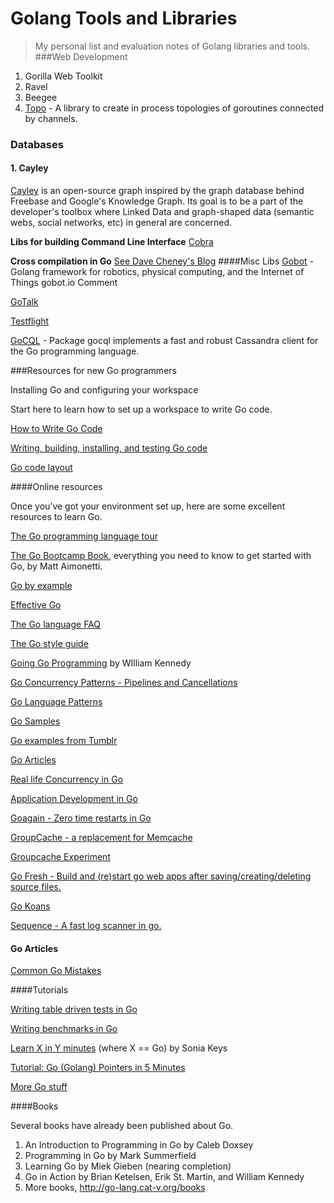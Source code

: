 Golang Tools and Libraries
======================
> My personal list and evaluation notes of Golang libraries and tools.
###Web Development 
1. Gorilla Web Toolkit
2. Ravel
3. Beegee
4. [Topo](https://github.com/mdmarek/topo) - A library to create in process topologies of goroutines connected by channels.

### Databases

#### 1. Cayley
[Cayley](https://github.com/google/cayley) is an open-source graph inspired by the graph database behind Freebase and Google's Knowledge Graph. Its goal is to be a part of the developer's toolbox where Linked Data and graph-shaped data (semantic webs, social networks, etc) in general are concerned.

**Libs for building Command Line Interface** 
[Cobra](https://github.com/spf13/cobra)

**Cross compilation in Go**
[See Dave Cheney's Blog](http://dave.cheney.net/2013/07/09/an-introduction-to-cross-compilation-with-go-1-1)
####Misc Libs
[Gobot](http://gobot.io/) - Golang framework for robotics, physical computing, and the Internet of Things 
gobot.io  Comment

[GoTalk](http://rsms.me/2015/01/21/gotalk.html)

[Testflight](https://github.com/drewolson/testflight)

[GoCQL](https://github.com/gocql/gocql) - Package gocql implements a fast and robust Cassandra client for the Go programming language.

###Resources for new Go programmers

Installing Go and configuring your workspace

Start here to learn how to set up a workspace to write Go code.

[How to Write Go Code](http://golang.org/doc/code.html)

[Writing, building, installing, and testing Go code](https://www.youtube.com/watch?v=XCsL89YtqCs)

[Go code layout](https://code.google.com/p/jmcvetta-contrib/wiki/GithubCodeLayout)


####Online resources

Once you’ve got your environment set up, here are some excellent resources to learn Go.

[The Go programming language tour](http://tour.golang.org/#1)

[The Go Bootcamp Book](http://www.golangbootcamp.com/book/), everything you need to know to get started with Go, by Matt Aimonetti.

[Go by example](https://gobyexample.com/)

[Effective Go](http://golang.org/doc/effective_go.html)

[The Go language FAQ](http://golang.org/doc/faq)

[The Go style guide](https://code.google.com/p/go-wiki/wiki/Style)

[Going Go Programming](http://www.goinggo.net/) by WIlliam Kennedy

[Go Concurrency Patterns - Pipelines and Cancellations](http://blog.golang.org/pipelines)

[Go Language Patterns](https://sites.google.com/site/gopatterns/)

[Go Samples](https://github.com/golang-samples)

[Go examples from Tumblr](http://golang-examples.tumblr.com/)

[Go Articles](https://github.com/golang/go/wiki/Articles)

[Real life Concurrency in Go](http://matt.aimonetti.net/posts/2012/11/27/real-life-concurrency-in-go/)

[Application Development in Go](http://jasonroelofs.com/2013/08/01/application-development-in-go/)

[Goagain - Zero time restarts in Go](https://github.com/rcrowley/goagain)

[GroupCache - a replacement for Memcache](https://github.com/golang/groupcache)

[Groupcache Experiment](https://github.com/capotej/groupcache-db-experiment)

[Go Fresh - Build and (re)start go web apps after saving/creating/deleting source files.](https://github.com/pilu/fresh)

[Go Koans](https://github.com/cdarwin/go-koans)

[Sequence - A fast log scanner in go.](http://zhen.org/blog/sequence-high-performance-sequential-semantic-log--parser/)



#### Go Articles
[Common Go Mistakes](http://soryy.com/blog/2014/common-mistakes-with-go-lang/)

####Tutorials

[Writing table driven tests in Go](http://dave.cheney.net/2013/06/09/writing-table-driven-tests-in-go)

[Writing benchmarks in Go](http://dave.cheney.net/2013/06/30/how-to-write-benchmarks-in-go)

[Learn X in Y minutes](http://learnxinyminutes.com/docs/go/) (where X == Go) by Sonia Keys

[Tutorial: Go (Golang) Pointers in 5 Minutes](http://www.giantflyingsaucer.com/blog/?p=4720)

[More Go stuff](https://github.com/mindreframer/golang-stuff)

####Books

Several books have already been published about Go.

 1. An Introduction to Programming in Go by Caleb Doxsey
 2. Programming in Go by Mark Summerfield
 3. Learning Go by Miek Gieben (nearing completion)
 4. Go in Action by Brian Ketelsen, Erik St. Martin, and William Kennedy
 5. More books, http://go-lang.cat-v.org/books

